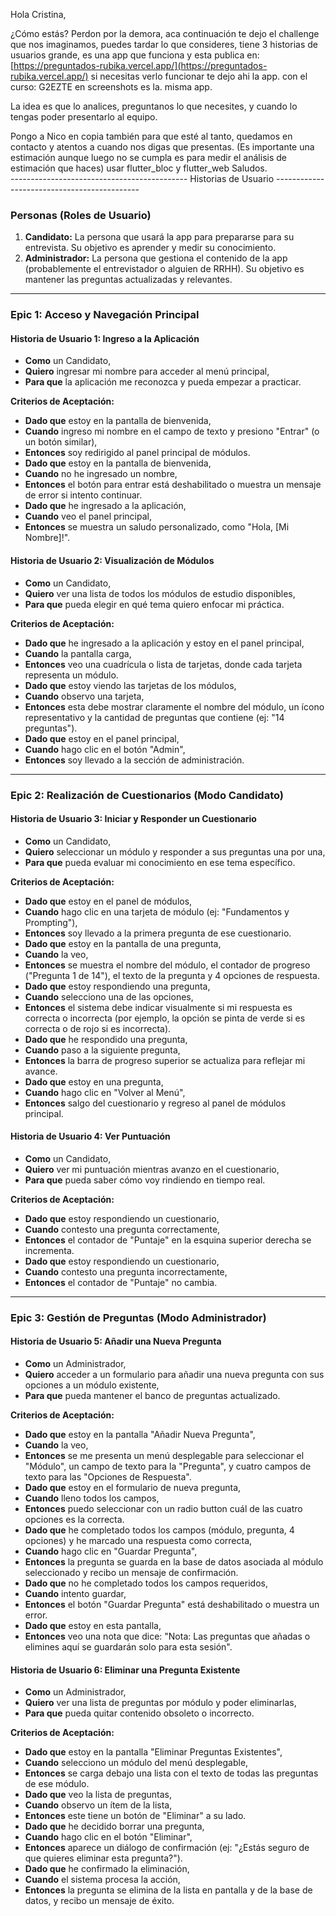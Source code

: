 Hola Cristina, 

¿Cómo estás? Perdon por la demora, aca continuación te dejo el challenge que nos imaginamos,  puedes tardar lo que consideres, tiene 3 historias de usuarios grande, es una app que funciona y esta publica en: [https://preguntados-rubika.vercel.app/](https://preguntados-rubika.vercel.app/)  si necesitas verlo funcionar te dejo ahi la app. con el curso: G2EZTE  en screenshots es la. misma app. 

La idea es que lo analices, preguntanos lo que necesites, y cuando lo tengas poder presentarlo al equipo. 

Pongo a Nico en copia también para que esté al tanto, quedamos en contacto y atentos a cuando nos digas que presentas. (Es importante una estimación aunque luego no se cumpla es para medir el análisis de estimación que haces)
usar flutter_bloc y flutter_web
Saludos.  
\-------------------------------------------- Historias de Usuario \--------------------------------------------

### **Personas (Roles de Usuario)**

1. **Candidato:** La persona que usará la app para prepararse para su entrevista. Su objetivo es aprender y medir su conocimiento.  
2. **Administrador:** La persona que gestiona el contenido de la app (probablemente el entrevistador o alguien de RRHH). Su objetivo es mantener las preguntas actualizadas y relevantes.

---

### **Epic 1: Acceso y Navegación Principal**

#### **Historia de Usuario 1: Ingreso a la Aplicación**

* **Como** un Candidato,  
* **Quiero** ingresar mi nombre para acceder al menú principal,  
* **Para que** la aplicación me reconozca y pueda empezar a practicar.

**Criterios de Aceptación:**

* **Dado que** estoy en la pantalla de bienvenida,  
* **Cuando** ingreso mi nombre en el campo de texto y presiono "Entrar" (o un botón similar),  
* **Entonces** soy redirigido al panel principal de módulos.  
* **Dado que** estoy en la pantalla de bienvenida,  
* **Cuando** no he ingresado un nombre,  
* **Entonces** el botón para entrar está deshabilitado o muestra un mensaje de error si intento continuar.  
* **Dado que** he ingresado a la aplicación,  
* **Cuando** veo el panel principal,  
* **Entonces** se muestra un saludo personalizado, como "Hola, \[Mi Nombre\]\!".

#### **Historia de Usuario 2: Visualización de Módulos**

* **Como** un Candidato,  
* **Quiero** ver una lista de todos los módulos de estudio disponibles,  
* **Para que** pueda elegir en qué tema quiero enfocar mi práctica.

**Criterios de Aceptación:**

* **Dado que** he ingresado a la aplicación y estoy en el panel principal,  
* **Cuando** la pantalla carga,  
* **Entonces** veo una cuadrícula o lista de tarjetas, donde cada tarjeta representa un módulo.  
* **Dado que** estoy viendo las tarjetas de los módulos,  
* **Cuando** observo una tarjeta,  
* **Entonces** esta debe mostrar claramente el nombre del módulo, un ícono representativo y la cantidad de preguntas que contiene (ej: "14 preguntas").  
* **Dado que** estoy en el panel principal,  
* **Cuando** hago clic en el botón "Admin",  
* **Entonces** soy llevado a la sección de administración.

---

### **Epic 2: Realización de Cuestionarios (Modo Candidato)**

#### **Historia de Usuario 3: Iniciar y Responder un Cuestionario**

* **Como** un Candidato,  
* **Quiero** seleccionar un módulo y responder a sus preguntas una por una,  
* **Para que** pueda evaluar mi conocimiento en ese tema específico.

**Criterios de Aceptación:**

* **Dado que** estoy en el panel de módulos,  
* **Cuando** hago clic en una tarjeta de módulo (ej: "Fundamentos y Prompting"),  
* **Entonces** soy llevado a la primera pregunta de ese cuestionario.  
* **Dado que** estoy en la pantalla de una pregunta,  
* **Cuando** la veo,  
* **Entonces** se muestra el nombre del módulo, el contador de progreso ("Pregunta 1 de 14"), el texto de la pregunta y 4 opciones de respuesta.  
* **Dado que** estoy respondiendo una pregunta,  
* **Cuando** selecciono una de las opciones,  
* **Entonces** el sistema debe indicar visualmente si mi respuesta es correcta o incorrecta (por ejemplo, la opción se pinta de verde si es correcta o de rojo si es incorrecta).  
* **Dado que** he respondido una pregunta,  
* **Cuando** paso a la siguiente pregunta,  
* **Entonces** la barra de progreso superior se actualiza para reflejar mi avance.  
* **Dado que** estoy en una pregunta,  
* **Cuando** hago clic en "Volver al Menú",  
* **Entonces** salgo del cuestionario y regreso al panel de módulos principal.

#### **Historia de Usuario 4: Ver Puntuación**

* **Como** un Candidato,  
* **Quiero** ver mi puntuación mientras avanzo en el cuestionario,  
* **Para que** pueda saber cómo voy rindiendo en tiempo real.

**Criterios de Aceptación:**

* **Dado que** estoy respondiendo un cuestionario,  
* **Cuando** contesto una pregunta correctamente,  
* **Entonces** el contador de "Puntaje" en la esquina superior derecha se incrementa.  
* **Dado que** estoy respondiendo un cuestionario,  
* **Cuando** contesto una pregunta incorrectamente,  
* **Entonces** el contador de "Puntaje" no cambia.

---

### **Epic 3: Gestión de Preguntas (Modo Administrador)**

#### **Historia de Usuario 5: Añadir una Nueva Pregunta**

* **Como** un Administrador,  
* **Quiero** acceder a un formulario para añadir una nueva pregunta con sus opciones a un módulo existente,  
* **Para que** pueda mantener el banco de preguntas actualizado.

**Criterios de Aceptación:**

* **Dado que** estoy en la pantalla "Añadir Nueva Pregunta",  
* **Cuando** la veo,  
* **Entonces** se me presenta un menú desplegable para seleccionar el "Módulo", un campo de texto para la "Pregunta", y cuatro campos de texto para las "Opciones de Respuesta".  
* **Dado que** estoy en el formulario de nueva pregunta,  
* **Cuando** lleno todos los campos,  
* **Entonces** puedo seleccionar con un radio button cuál de las cuatro opciones es la correcta.  
* **Dado que** he completado todos los campos (módulo, pregunta, 4 opciones) y he marcado una respuesta como correcta,  
* **Cuando** hago clic en "Guardar Pregunta",  
* **Entonces** la pregunta se guarda en la base de datos asociada al módulo seleccionado y recibo un mensaje de confirmación.  
* **Dado que** no he completado todos los campos requeridos,  
* **Cuando** intento guardar,  
* **Entonces** el botón "Guardar Pregunta" está deshabilitado o muestra un error.  
* **Dado que** estoy en esta pantalla,  
* **Entonces** veo una nota que dice: "Nota: Las preguntas que añadas o elimines aquí se guardarán solo para esta sesión".

#### **Historia de Usuario 6: Eliminar una Pregunta Existente**

* **Como** un Administrador,  
* **Quiero** ver una lista de preguntas por módulo y poder eliminarlas,  
* **Para que** pueda quitar contenido obsoleto o incorrecto.

**Criterios de Aceptación:**

* **Dado que** estoy en la pantalla "Eliminar Preguntas Existentes",  
* **Cuando** selecciono un módulo del menú desplegable,  
* **Entonces** se carga debajo una lista con el texto de todas las preguntas de ese módulo.  
* **Dado que** veo la lista de preguntas,  
* **Cuando** observo un ítem de la lista,  
* **Entonces** este tiene un botón de "Eliminar" a su lado.  
* **Dado que** he decidido borrar una pregunta,  
* **Cuando** hago clic en el botón "Eliminar",  
* **Entonces** aparece un diálogo de confirmación (ej: "¿Estás seguro de que quieres eliminar esta pregunta?").  
* **Dado que** he confirmado la eliminación,  
* **Cuando** el sistema procesa la acción,  
* **Entonces** la pregunta se elimina de la lista en pantalla y de la base de datos, y recibo un mensaje de éxito.

